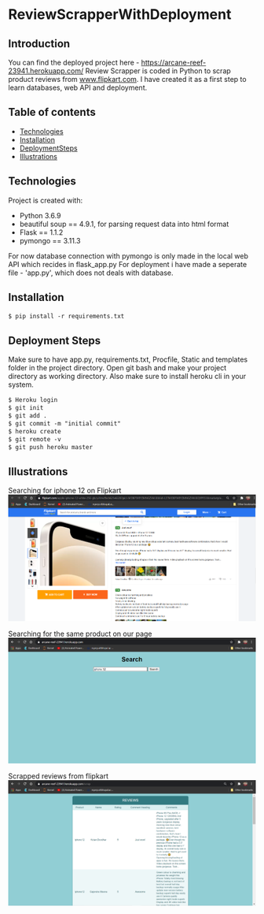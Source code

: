 # ReviewScrapperWithDeployment

## Introduction
You can find the deployed project here - https://arcane-reef-23941.herokuapp.com/
Review Scrapper is coded in Python to scrap product reviews from www.flipkart.com.
I have created it as a first step to learn databases, web API and deployment.

## Table of contents
* [Technologies](#technologies)
* [Installation](#installation)
* [DeploymentSteps](#deployment-steps)
* [Illustrations](#illustrations)

## Technologies
Project is created with:
* Python 3.6.9
* beautiful soup == 4.9.1, for parsing request data into html format
* Flask == 1.1.2
* pymongo == 3.11.3

For now database connection with pymongo is only made in the local web API which recides in flask_app.py
For deployment i have made a seperate file - 'app.py', which does not deals with database.

## Installation
```
$ pip install -r requirements.txt
```
## Deployment Steps

Make sure to have app.py, requirements.txt, Procfile, Static and templates folder in the project directory. Open git bash and make your project directory as working directory. Also make sure to install heroku cli in your system.

```
$ Heroku login
$ git init
$ git add .
$ git commit -m "initial commit"
$ heroku create
$ git remote -v
$ git push heroku master
```
## Illustrations
Searching for iphone 12 on Flipkart
![img1](./images/flipkartImage.PNG)

Searching for the same product on our page
![img2](./images/projectImage1.PNG)

Scrapped reviews from flipkart
![img3](./images/projectImage2.PNG)

